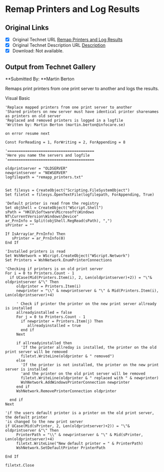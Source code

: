 # Remap Printers and Log Results

## Original Links

- [x] Original Technet URL [Remap Printers and Log Results](https://gallery.technet.microsoft.com/81080c06-6bbf-4758-baab-8fbe5b8de35c)
- [x] Original Technet Description URL [Description](https://gallery.technet.microsoft.com/81080c06-6bbf-4758-baab-8fbe5b8de35c/description)
- [x] Download: Not available.

## Output from Technet Gallery

**Submitted By: **Martin Berton

Remaps print printers from one print server to another and logs the results.

Visual Basic

```
'Replace mapped printers from one print server to another
'Shared printers on new server must have identical printer sharenames as printers on old server
'Replaced and removed printers is logged in a logfile
'Written by: Martin Berton (martin.berton@infocare.se)

on error resume next

Const ForReading = 1, ForWriting = 2, ForAppending = 8 

'=======================================
'Here you name the servers and logfile
'=======================================

oldprintserver = "OLDSERVER"
newprintserver = "NEWSERVER"
logfilepath = "remapp_printers.txt"


Set filesys = CreateObject("Scripting.FileSystemObject")
Set filetxt = filesys.OpenTextFile(logfilepath, ForAppending, True) 

'Default printer is read from the registry
Set objShell = CreateObject("WScript.Shell")
sPath = "HKCU\Software\Microsoft\Windows NT\CurrentVersion\Windows\Device"
ar_PrnInfo = Split(objShell.RegRead(sPath), ",")
sPrinter = ""
 
If IsArray(ar_PrnInfo) Then
   sPrinter = ar_PrnInfo(0)
End If

'Installed printers is read
Set WshNetwork = WScript.CreateObject("WScript.Network")
Set Printers = WshNetwork.EnumPrinterConnections

'Checking if printers is on old print server
For i = 0 to Printers.Count - 1 
  if UCase(Mid(Printers.Item(i), 2, Len(oldprintserver)+2)) = "\"& oldprintserver &"\" Then
     oldprinter = Printers.Item(i)
     newprinter = "\\" & newprintserver & "\" & Mid(Printers.Item(i), Len(oldprintserver)+4)

     ' Check if printer the printer on the new print server allready is installed
     allreadyinstalled = false
     For j = 0 to Printers.Count - 1 
       if newprinter = Printers.Item(j) Then
          allreadyinstalled = true
       end if
     Next

     if allreadyinstalled then
       'If the printer allreday is installed, the printer on the old print server will be removed
       filetxt.WriteLine(oldprinter & " removed")
     else
       'If the printer is not installed, the printer on the new print server is installed
       'and the printer on the old print server will be removed
       filetxt.WriteLine(oldprinter & " replaced with " & newprinter)
       WshNetwork.AddWindowsPrinterConnection newprinter
     end if
     WshNetwork.RemovePrinterConnection oldprinter

  end if
Next

'if the users default printer is a printer on the old print server, the default printer
'is changed to the new print server
if UCase(Mid(sPrinter, 2, Len(oldprintserver)+2)) = "\"& oldprintserver &"\" Then
     PrinterPath = "\\" & newprintserver & "\" & Mid(sPrinter, Len(oldprintserver)+4)
     filetxt.WriteLine("New default printer = " & PrinterPath)
     WshNetwork.SetDefaultPrinter PrinterPath

End If

filetxt.Close
```

